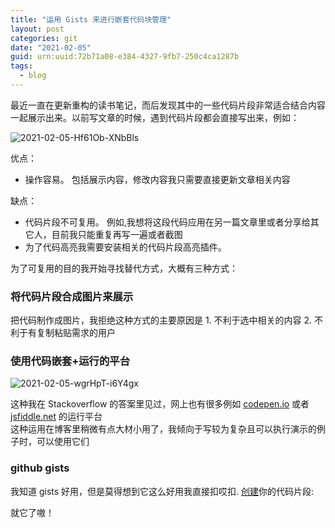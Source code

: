 ```yaml
---
title: "运用 Gists 来进行嵌套代码块管理"
layout: post
categories: git
date: "2021-02-05"
guid: urn:uuid:72b71a08-e384-4327-9fb7-250c4ca1287b
tags:
  - blog
---
```


最近一直在更新重构的读书笔记，而后发现其中的一些代码片段非常适合结合内容一起展示出来。以前写文章的时候，遇到代码片段都会直接写出来，例如：
  
![2021-02-05-Hf61Ob-XNbBls](https://cdn.jsdelivr.net/gh/sddtc/upic-cloud@main/images/2021/2021-02-05-Hf61Ob-XNbBls.png)

优点：
* 操作容易。 包括展示内容，修改内容我只需要直接更新文章相关内容

缺点：
* 代码片段不可复用。 例如,我想将这段代码应用在另一篇文章里或者分享给其它人，目前我只能重复再写一遍或者截图
* 为了代码高亮我需要安装相关的代码片段高亮插件。

为了可复用的目的我开始寻找替代方式，大概有三种方式：  

### 将代码片段合成图片来展示
把代码制作成图片，我拒绝这种方式的主要原因是 1. 不利于选中相关的内容 2. 不利于有复制粘贴需求的用户  

### 使用代码嵌套+运行的平台  
![2021-02-05-wgrHpT-i6Y4gx](https://cdn.jsdelivr.net/gh/sddtc/upic-cloud@main/images/2021/2021-02-05-wgrHpT-i6Y4gx.png)

这种我在 Stackoverflow 的答案里见过，网上也有很多例如 [codepen.io](https://codepen.io/) 或者 [jsfiddle.net](https://jsfiddle.net/) 的运行平台  
这种运用在博客里稍微有点大材小用了，我倾向于写较为复杂且可以执行演示的例子时，可以使用它们

### github gists
我知道 gists 好用，但是莫得想到它这么好用我直接扣哎扣. [创建](https://gist.github.com/)你的代码片段:

<script src="https://gist.github.com/sddtc/25cf4829dcd0206a5bc2e3b43b22ebca.js"></script>

就它了嗷！
